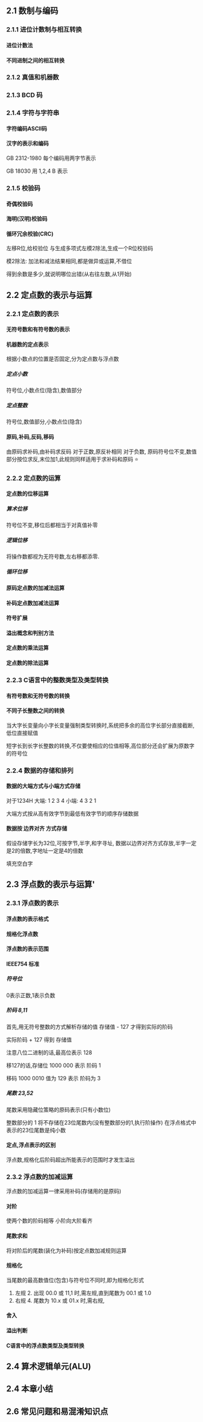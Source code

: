 ## 2.1 数制与编码
### 2.1.1 进位计数制与相互转换

#### 进位计数法
#### 不同进制之间的相互转换

### 2.1.2 真值和机器数
### 2.1.3 BCD 码
### 2.1.4 字符与字符串
#### 字符编码ASCII码
#### 汉字的表示和编码
GB 2312-1980 每个编码用两字节表示

GB 18030 用 1,2,4 B 表示

### 2.1.5 校验码
#### 奇偶校验码
#### 海明(汉明)校验码
#### 循环冗余校验(CRC)
左移R位,给校验位
与生成多项式左模2除法,生成一个R位校验码

模2除法: 加法和减法结果相同,都是做异或运算,不借位

得到余数是多少,就说明哪位出错(从右往左数,从1开始)


## 2.2 定点数的表示与运算
### 2.2.1 定点数的表示
#### 无符号数和有符号数的表示
#### 机器数的定点表示
根据小数点的位置是否固定,分为定点数与浮点数

##### 定点小数
符号位,小数点位(隐含),数值部分
##### 定点整数
符号位,数值部分,小数点位(隐含)


#### 原码,补码,反码,移码
由原码求补码,由补码求反码
对于正数,原反补相同
对于负数, 原码符号位不变,数值部分按位求反,末位加1,此规则同样适用于求补码和原码 :star: 



### 2.2.2 定点数的运算

#### 定点数的位移运算
##### 算术位移
符号位不变,移位后都相当于对真值补零

##### 逻辑位移
将操作数都视为无符号数,左右移都添零.
##### 循环位移

#### 原码定点数的加减法运算
#### 补码定点数加减法运算
#### 符号扩展
#### 溢出概念和判别方法
#### 定点数的乘法运算
#### 定点数的除法运算

### 2.2.3 C语言中的整数类型及类型转换
#### 有符号数和无符号数的转换
#### 不同子长整数之间的转换
当大字长变量向小字长变量强制类型转换时,系统把多余的高位字长部分直接截断,低位直接赋值

短字长到长字长整数的转换,不仅要使相应的位值相等,高位部分还会扩展为原数字的符号位

### 2.2.4 数据的存储和排列
#### 数据的大端方式与小端方式存储
对于1234H
大端: 1 2 3 4
小端: 4 3 2 1

大端方式按从高有效字节到最低有效字节的顺序存储数据

#### 数据按 边界对齐 方式存储
假设存储字长为32位,可按字节,半字,和字寻址,
数据以边界对齐方式存放,半字一定是2的倍数,字地址一定是4的倍数

填充空白字


## 2.3 浮点数的表示与运算'
### 2.3.1 浮点数的表示
#### 浮点数的表示格式
#### 规格化浮点数
#### 浮点数的表示范围
#### IEEE754 标准
##### 符号位
0表示正数,1表示负数

##### 阶码 8,11
首先,用无符号整数的方式解析存储的值
存储值 - 127 才得到实际的阶码

实际阶码 + 127 得到 存储值


注意八位二进制的话,最高位表示 128

移127的话,存储位 1000 000  表示 阶码 1

移码 1000 0010  值为 129 表示 阶码为 3



##### 尾数 23,52

尾数采用隐藏位策略的原码表示(只有小数位)

整数部分的 1 将不存储在23位尾数内(没有整数部分的1,执行阶操作)
在浮点格式中表示的23位尾数是纯小数



#### 定点,浮点表示的区别

浮点数,规格化后阶码超出所能表示的范围时才发生溢出

### 2.3.2 浮点数的加减运算
浮点数的加减运算一律采用补码(存储用的是原码)
#### 对阶
使两个数的阶码相等
小阶向大阶看齐

#### 尾数求和
将对阶后的尾数(装化为补码)按定点数加减规则运算



#### 规格化
当尾数的最高数值位(包含)与符号位不同时,即为规格化形式

1. 左规
   2. 出现 00.0 或 11,1 时,需左规,直到尾数为 00.1 或 1.0
3. 右规
   4. 尾数为 10.x 或 01.x 时,需右规,

#### 舍入
#### 溢出判断
#### C语言中的浮点数类型及类型转换

## 2.4 算术逻辑单元(ALU)
## 2.4 本章小结
## 2.6 常见问题和易混淆知识点